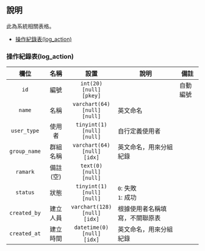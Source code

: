 ## 說明

此為系統相關表格。

-   [操作紀錄表(log_action)](#操作紀錄表log_action)

### 操作紀錄表(log_action)

|     欄位     |   名稱   |                  設置                  | 說明                           | 備註     |
| :----------: | :------: | :------------------------------------: | ------------------------------ | -------- |
|     `id`     |   編號   |   `int(20)`<br>`[null]`<br>`[pkey]`    | &nbsp;                         | 自動編號 |
|    `name`    |   名稱   | `varchart(64)`<br>`[null]`<br>`[null]` | 英文命名                       | &nbsp;   |
| `user_type`  |  使用者  |  `tinyint(1)`<br>`[null]`<br>`[null]`  | 自行定義使用者                 | &nbsp;   |
| `group_name` | 群組名稱 | `varchart(64)`<br>`[null]`<br>`[idx]`  | 英文命名，用來分組紀錄         | &nbsp;   |
|   `ramark`   | 備註(空) | `text(0)`<br>`[null]`<br>`[null]`  | &nbsp;                         | &nbsp;   |
|   `status`   |   狀態   |  `tinyint(1)`<br>`[null]`<br>`[null]`  | `0`: 失敗 <br> `1`: 成功       | &nbsp;   |
| `created_by` | 建立人員 | `varchart(128)`<br>`[null]`<br>`[idx]` | 根據使用者名稱填寫，不關聯原表 | &nbsp;   |
| `created_at` | 建立時間 |  `datetime(0)`<br>`[null]`<br>`[idx]`  | 英文命名，用來分組紀錄         | &nbsp;   |

